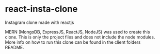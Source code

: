 # react-insta-clone
Instagram clone made with reactjs

MERN (MongoDB, ExpressJS, ReactJS, NodeJS) was used to create this clone.
This is only the project files and does not include the node modules.
More info on how to run this clone can be found in the client folders README.
